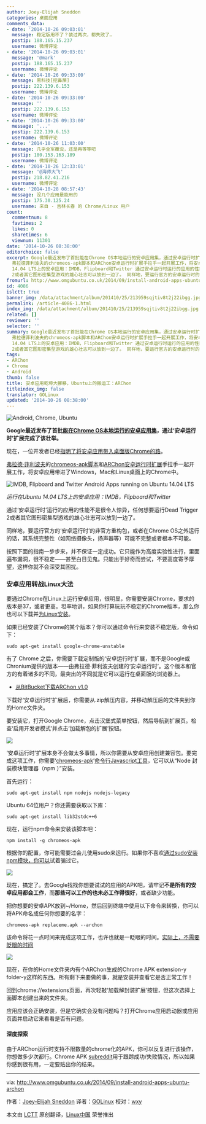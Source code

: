 ```yaml
---
author: Joey-Elijah Sneddon
categories: 桌面应用
comments_data:
- date: '2014-10-26 09:03:01'
  message: 稳定版用不了？装过两次，都失败了…
  postip: 188.165.15.237
  username: 微博评论
- date: '2014-10-26 09:03:01'
  message: '@mark'
  postip: 188.165.15.237
  username: 微博评论
- date: '2014-10-26 09:33:00'
  message: 黑科技[挖鼻屎]
  postip: 222.139.6.153
  username: 微博评论
- date: '2014-10-26 09:33:00'
  message: ''
  postip: 222.139.6.153
  username: 微博评论
- date: '2014-10-26 09:33:00'
  message: '...'
  postip: 222.139.6.153
  username: 微博评论
- date: '2014-10-26 11:03:00'
  message: 几乎全军覆没，还是再等等吧
  postip: 180.153.163.189
  username: 微博评论
- date: '2014-10-26 12:33:01'
  message: '@海师大飞'
  postip: 218.82.41.216
  username: 微博评论
- date: '2014-10-28 08:57:43'
  message: 没几个应用是能用的
  postip: 175.30.125.24
  username: 来自 - 吉林长春 的 Chrome/Linux 用户
count:
  commentnum: 8
  favtimes: 2
  likes: 0
  sharetimes: 6
  viewnum: 11301
date: '2014-10-26 08:38:00'
editorchoice: false
excerpt: Google最近发布了首批能在Chrome OS本地运行的安卓应用集，通过安卓运行时扩展完成了该壮举。 现在，一位开发者已经指明了将安卓应用带入桌面版Chrome的路。
  弗拉德菲利波夫的chromeos-apk脚本和ARChon安卓运行时扩展手拉手一起开展工作，将安卓应用带进了Windows，Mac和Linux桌面上的Chrome中。  运行在Ubuntu
  14.04 LTS上的安卓应用：IMDB，Flipboard和Twitter 通过安卓运行时运行的应用的性能不是很令人惊异，任何想要运行Dead Trigger
  2或者其它图形密集型游戏的雄心壮志可以放到一边了。 同样地，要运行官方的安卓运行时的非官方重构
fromurl: http://www.omgubuntu.co.uk/2014/09/install-android-apps-ubuntu-archon
id: 4086
islctt: true
banner_img: /data/attachment/album/201410/25/213959sqjtiv8t2j22ibgg.jpg
permalink: /article-4086-1.html
index_img: /data/attachment/album/201410/25/213959sqjtiv8t2j22ibgg.jpg.thumb.jpg
related: []
reviewer: ''
selector: ''
summary: Google最近发布了首批能在Chrome OS本地运行的安卓应用集，通过安卓运行时扩展完成了该壮举。 现在，一位开发者已经指明了将安卓应用带入桌面版Chrome的路。
  弗拉德菲利波夫的chromeos-apk脚本和ARChon安卓运行时扩展手拉手一起开展工作，将安卓应用带进了Windows，Mac和Linux桌面上的Chrome中。  运行在Ubuntu
  14.04 LTS上的安卓应用：IMDB，Flipboard和Twitter 通过安卓运行时运行的应用的性能不是很令人惊异，任何想要运行Dead Trigger
  2或者其它图形密集型游戏的雄心壮志可以放到一边了。 同样地，要运行官方的安卓运行时的非官方重构
tags:
- ARChon
- Chrome
- Android
thumb: false
title: 安卓应用乾坤大挪移，Ubuntu上的搬运工：ARChon
titleindex_img: false
translator: GOLinux
updated: '2014-10-26 08:38:00'
---
```


![Android, Chrome, Ubuntu](/data/attachment/album/201410/25/213959sqjtiv8t2j22ibgg.jpg)


**Google最近发布了首批[能在Chrome OS本地运行的安卓应用集](http://www.omgchrome.com/first-4-chrome-android-apps-released/)，通过‘安卓运行时’扩展完成了该壮举。**


现在，一位开发者已经[指明了将安卓应用带入桌面版Chrome的路](http://www.omgchrome.com/run-android-apps-on-windows-mac-linux-archon/)。


[弗拉德·菲利波夫](https://github.com/vladikoff/)的[chromeos-apk脚本](https://github.com/vladikoff/chromeos-apk)和[ARChon安卓运行时扩展](https://github.com/vladikoff/chromeos-apk/blob/master/archon.md)手拉手一起开展工作，将安卓应用带进了Windows，Mac和Linux桌面上的Chrome中。


![IMDB, Flipboard and Twitter Android Apps running on Ubuntu 14.04 LTS](/data/attachment/album/201410/25/214001ab650uwb8u2l7tld.jpg)


*运行在Ubuntu 14.04 LTS上的安卓应用：IMDB，Flipboard和Twitter*


通过‘安卓运行时’运行的应用的性能不是很令人惊异，任何想要运行Dead Trigger 2或者其它图形密集型游戏的雄心壮志可以放到一边了。


同样地，要运行官方的‘安卓运行时’的非官方重构包，或者在Chrome OS之外运行的话，其系统完整性（如网络摄像头，扬声器等）可能不完整或者根本不可能。


按照下面的指南一步步来，并不保证一定成功。它只能作为高度实验性进行，里面遍布漏洞，很不稳定——甚至白日见鬼。只能出于好奇而尝试，不要高度寄予厚望，这样你就不会深受其困扰。


### 安卓应用转战Linux大法


要通过Chrome在Linux上运行安卓应用，很明显，你需要安装Chrome，要求的版本是37，或者更高。坦率地讲，如果你打算玩玩不稳定的Chrome版本，那么你也可以下载并[为Linux安装](http://www.chromium.org/getting-involved/dev-channel)。


如果已经安装了Chrome的某个版本？你可以通过命令行来安装不稳定版，命令如下：



```
sudo apt-get install google-chrome-unstable

```

有了 Chrome 之后，你需要下载定制版的‘安卓运行时’扩展，而不是Google或Chronium提供的版本——由弗拉德·菲利波夫创建的‘安卓运行时’。这个版本和官方的有着诸多的不同，最突出的不同就是它可以运行在桌面版的浏览器上。


* [从BitBucket下载ARChon v1.0](https://bitbucket.org/vladikoff/archon/get/v1.0.zip)


下载好‘安卓运行时’扩展后，你需要从.zip解压内容，并移动解压后的文件夹到你的Home文件夹。


要安装它，打开Google Chrome，点击汉堡式菜单按钮，然后导航到扩展页。检查‘启用开发者模式’并点击‘加载解包的扩展’按钮。


![](/data/attachment/album/201410/25/214003phmxxtubcu1ch0x0.jpg)


‘安卓运行时’扩展本身不会做太多事情，所以你需要从安卓应用创建兼容包。要完成这项工作，你需要‘[chromeos-apk](https://github.com/vladikoff/chromeos-apk/blob/master/README.md)’[命令行Javascript工具](https://github.com/vladikoff/chromeos-apk/blob/master/README.md)，它可以从“Node 封装模块管理器（npm ）”安装。


首先运行：



```
sudo apt-get install npm nodejs nodejs-legacy

```

Ubuntu 64位用户？你还需要获取以下库：



```
sudo apt-get install lib32stdc++6

```

现在，运行npm命令来安装该脚本吧：



```
npm install -g chromeos-apk

```

根据你的配置，你可能需要过会儿使用sudo来运行。如果你不喜欢[通过sudo安装npm模块，你可以](http://stackoverflow.com/questions/19352976/npm-modules-wont-install-globally-without-sudo/21712034#21712034)试着骗过它。


![](/data/attachment/album/201410/25/214004ukx110i73o02h0x1.jpg)


现在，搞定了。去Google找找你想要试试的应用的APK吧，请牢记**不是所有的安卓应用都会工作**，而**那些可以工作的也未必工作得很好**，或者缺少功能。


把你想要的安卓APK放到~/Home，然后回到终端中使用以下命令来转换，你可以将APK命名成任何你想要的名字：



```
chromeos-apk replaceme.apk --archon

```

该命令将花一点时间来完成这项工作，也许也就是一眨眼的时间。[实际上，不需要眨眼的时间](https://www.youtube.com/watch?v=jKXLkWrBo7o)


![](/data/attachment/album/201410/25/214005q808hy99vtk8t89v.jpg)


现在，在你的Home文件夹内有个ARChon生成的Chrome APK extension-y folder-y这样的东西。所有剩下来要做的事，就是安装并查看它是否正常工作！


回到chrome://extensions页面，再次轻敲‘加载解封装扩展’按钮，但这次选择上面脚本创建出来的文件夹。


应用应该会正确安装，但是它确实会没有问题吗？打开Chrome应用启动器或应用页面并启动它来看看是否有问题。


#### 深度探索


由于ARChon运行时支持不限数量的chrome化的APK，你可以反复进行该操作，你想做多少次都行。Chrome APK [subreddit](http://www.reddit.com/r/chromeapks)用于跟踪成功/失败情况，所以如果你感到很有用，一定要贴出你的结果。




---


via: <http://www.omgubuntu.co.uk/2014/09/install-android-apps-ubuntu-archon>


作者：[Joey-Elijah Sneddon](https://plus.google.com/117485690627814051450/?rel=author) 译者：[GOLinux](https://github.com/GOLinux) 校对：[wxy](https://github.com/wxy)


本文由 [LCTT](https://github.com/LCTT/TranslateProject) 原创翻译，[Linux中国](http://linux.cn/) 荣誉推出